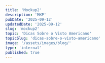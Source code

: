 ```yaml
---
title: 'Mockup2'
description: 'MKP'
pubDate: '2025-09-12'
updatedDate: '2025-09-12'
slug: 'mockup2'
topic: 'Dicas Sobre o Visto Americano'
topicSlug: 'dicas-sobre-o-visto-americano'
image: '/assets/images/blog/'
type: 'internal'
published: true
---
```

